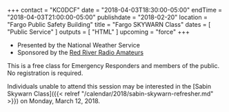 +++
contact = "KC0DCF"
date = "2018-04-03T18:30:00-05:00"
endTime = "2018-04-03T21:00:00-05:00"
publishdate = "2018-02-20"
location = "Fargo Public Safety Building"
title = "Fargo SKYWARN Class"
dates = [ "Public Service" ]
outputs = [ "HTML" ]
upcoming = "force"
+++
* Presented by the National Weather Service
* Sponsored by the [Red River Radio Amateurs](/)

This is a free class for Emergency Responders and members of the public. No
registration is required.

Individuals unable to attend this session may be interested in the
[Sabin Skywarn Class]({{< relref "/calendar/2018/sabin-skywarn-refresher.md" >}})
on Monday, March 12, 2018.
